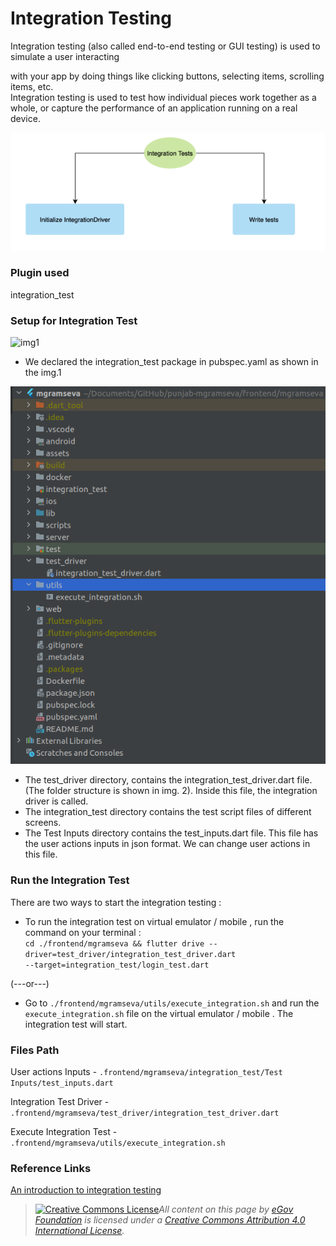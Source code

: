 # Integration Testing

Integration testing (also called end-to-end testing or GUI testing) is used to simulate a user interacting

with your app by doing things like clicking buttons, selecting items, scrolling items, etc.\
Integration testing is used to test how individual pieces work together as a whole, or capture the performance of an application running on a real device.

![](<../../../.gitbook/assets/Integration Test structure.png>)

### **Plugin used**

integration\_test

### &#x20;**Setup for Integration Test**

![img1](<../../../.gitbook/assets/integration\_test pub.png>)

* We declared the integration\_test package in pubspec.yaml as shown in the img.1

![img 2](<../../../.gitbook/assets/Folder structure Integraton test driver.png>)

* The test\_driver directory, contains the integration\_test\_driver.dart file. (The folder structure is shown in img. 2). Inside this file, the integration driver is called.&#x20;
* The integration\_test directory contains the test script files of different screens. &#x20;
* The Test Inputs directory contains the test\_inputs.dart file. This file has the user actions inputs in json format. We can change user actions in this file.&#x20;

### **Run the Integration Test**

There are two ways to start the integration testing :

* To run the integration test on virtual emulator / mobile , run the command on your terminal :\
  `cd ./frontend/mgramseva && flutter drive --driver=test_driver/integration_test_driver.dart`\
  `--target=integration_test/login_test.dart`

(---or---)

* Go to `./frontend/mgramseva/utils/execute_integration.sh` and run the `execute_integration.sh` file on the virtual emulator / mobile . The integration test will start.

### **Files Path**

User actions Inputs - `.frontend/mgramseva/integration_test/Test Inputs/test_inputs.dart`

Integration Test Driver - `.frontend/mgramseva/test_driver/integration_test_driver.dart`

Execute Integration Test - `.frontend/mgramseva/utils/execute_integration.sh`

### &#x20;**Reference Links**

[<img src="https://docs.flutter.dev/assets/images/shared/brand/flutter/icon/64.png" alt="" data-size="line">An introduction to integration testing](https://docs.flutter.dev/cookbook/testing/integration/introduction)



> [![Creative Commons License](https://i.creativecommons.org/l/by/4.0/80x15.png)_​_](http://creativecommons.org/licenses/by/4.0/)_All content on this page by_ [_eGov Foundation_](https://egov.org.in/) _is licensed under a_ [_Creative Commons Attribution 4.0 International License_](http://creativecommons.org/licenses/by/4.0/)_._
